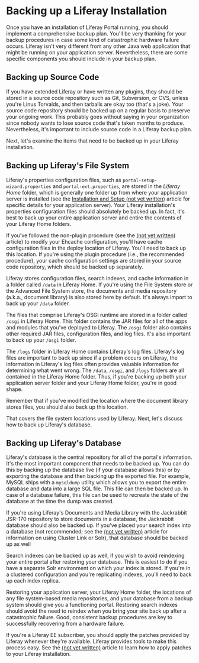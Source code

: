 # Backing up a Liferay Installation [](id=backing-up-a-liferay-installation)

Once you have an installation of Liferay Portal running, you should implement a
comprehensive backup plan. You'll be very thanking for your backup procedures
in case some kind of catastrophic hardware failure occurs. Liferay isn't very
different from any other Java web application that might be running on your
application server. Nevertheless, there are some specific components you should
include in your backup plan.

## Backing up Source Code [](id=backing-up-source-code)

If you have extended Liferay or have written any plugins, they should be stored
in a source code repository such as Git, Subversion, or CVS, unless you're
Linus Torvalds, and then tarballs are okay too (that's a joke). Your source
code repository should be backed up on a regular basis to preserve your ongoing
work. This probably goes without saying in your organization since nobody wants
to lose source code that's taken months to produce. Nevertheless, it's
important to include source code in a Liferay backup plan.

Next, let's examine the items that need to be backed up in your Liferay
installation.

## Backing up Liferay's File System [](id=backing-up-liferays-file-system)

Liferay's properties configuration files, such as
`portal-setup-wizard.properties` and `portal-ext.properties`, are stored in the
*Liferay Home* folder, which is generally one folder up from where your
application server is installed (see the [Installation and Setup (not yet
written)]() article for specific details for your application server). Your
Liferay installation's properties configuration files should absolutely be
backed up. In fact, it's best to back up your entire application server and
entire the contents of your Liferay Home folders.

If you've followed the non-plugin procedure (see the [(not yet written)]()
article) to modify your Ehcache configuration, you'll have cache configuration
files in the deploy location of Liferay. You'll need to back up this location.
If you're using the plugin procedure (i.e., the recommended procedure), your
cache configuration settings are stored in your source code repository, which
should be backed up separately.

Liferay stores configuration files, search indexes, and cache information in a
folder called `/data` in Liferay Home. If you're using the File System store or
the Advanced File System store, the documents and media repository (a.k.a.,
document library) is also stored here by default. It's always import to back up
your `/data` folder.

The files that comprise Liferay's OSGi runtime are stored in a folder called
`/osgi` in Liferay Home. This folder contains the JAR files for all of the apps
and modules that you've deployed to Liferay. The `/osgi` folder also contains
other required JAR files, configuration files, and log files. It's also
important to back up your `/osgi` folder.

The `/logs` folder in Liferay Home contains Liferay's log files. Liferay's log
files are important to back up since if a problem occurs on Liferay, the
information in Liferay's log files often provides valuable information for
determining what went wrong. The `/data`, `/osgi`, and `/logs` folders are all
contained in the Liferay Home folder. Thus, if you're backing up both your
application server folder and your Liferay Home folder, you're in good shape.

Remember that if you've modified the location where the document library stores
files, you should also back up this location.

That covers the file system locations used by Liferay. Next, let's discuss how
to back up Liferay's database.

## Backing up Liferay's Database [](id=backing-up-liferays-database)

Liferay's database is the central repository for all of the portal's
information. It's the most important component that needs to be backed up. You
can do this by backing up the database live (if your database allows this) or
by exporting the database and then backing up the exported file. For example,
MySQL ships with a `mysqldump` utility which allows you to export the entire
database and data into a large SQL file. This file can then be backed up. In
case of a database failure, this file can be used to recreate the state of the
database at the time the dump was created.

If you're using Liferay's Documents and Media Library with the Jackrabbit
JSR-170 repository to store documents in a database, the Jackrabbit database
should also be backed up. If you've placed your search index into a database
(not recommended; see the [(not yet written)]() article for information on
using Cluster Link or Solr), that database should be backed up as well

Search indexes can be backed up as well, if you wish to avoid reindexing your
entire portal after restoring your database. This is easiest to do if you have
a separate Solr environment on which your index is stored. If you're in a
clustered configuration and you're replicating indexes, you'll need to back up
each index replica.

Restoring your application server, your Liferay Home folder, the locations of
any file system-based media repositories, and your database from a backup system
should give you a functioning portal. Restoring search indexes should avoid the
need to reindex when you bring your site back up after a catastrophic failure.
Good, consistent backup procedures are key to successfully recovering from a
hardware failure.

If you're a Liferay EE subscriber, you should apply the patches provided by
Liferay whenever they're available. Liferay provides tools to make this process
easy. See the [(not yet written)]() article to learn how to apply patches to
your Liferay installation.
